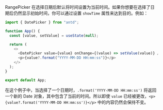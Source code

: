 RangePicker 在选择日期后默认将时间设置为当前时间。如果你想要在选择了日期后仍然显示初始时间，你可以通过设置 `showTime` 属性来达到目的。例如：

```javascript
import { DatePicker } from "antd";

function App() {
  const [value, setValue] = useState(null);

  return (
    <>
      <DatePicker value={value} onChange={(value) => setValue(value)} />
      <p>{value?.format("YYYY-MM-DD HH:mm:ss")}</p>
    </>
  );
}

export default App;
```

在这个例子中，当选择了一个日期时，`.format('YYYY-MM-DD HH:mm:ss')` 将返回一个新的 Date 对象，其中包含了当前的时间。所以即使 `value` 已经被更改，`<p>{value?.format('YYYY-MM-DD HH:mm:ss')}</p>` 中的内容仍然会保持不变。
